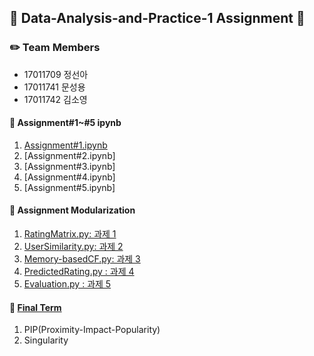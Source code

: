 ## :book: Data-Analysis-and-Practice-1 Assignment :book:
### :pencil2: Team Members
- 17011709 정선아
- 17011741 문성용
- 17011742 김소영

#### :file_folder: Assignment#1~#5 ipynb
1) [Assignment#1.ipynb](https://isnt1t.github.io/Data-Analysis-and-Practice-1/Assignment#1~#5_ipynb/Assignment#1.ipynb)
2) [Assignment#2.ipynb]
3) [Assignment#3.ipynb]
4) [Assignment#4.ipynb]
5) [Assignment#5.ipynb]

#### :file_folder: Assignment Modularization
1) [RatingMatrix.py: 과제 1](https://isnt1t.github.io/Data-Analysis-and-Practice-1/Assignment_Modularization/RatingMatrix.py)
2) [UserSimilarity.py: 과제 2](https://isnt1t.github.io/Data-Analysis-and-Practice-1/Assignment_Modularization/UserSimilarity.py)
3) [Memory-basedCF.py: 과제 3](https://isnt1t.github.io/Data-Analysis-and-Practice-1/Assignment_Modularization/Memory-basedCF.py)
4) [PredictedRating.py : 과제 4](https://isnt1t.github.io/Data-Analysis-and-Practice-1/Assignment_Modularization/PredictedRating.py)
5) [Evaluation.py : 과제 5](https://isnt1t.github.io/Data-Analysis-and-Practice-1/Assignment_Modularization/Evaluation.py)

#### :file_folder: [Final Term](https://isnt1t.github.io/Data-Analysis-and-Practice-1/Final%20Term/Final%20Term.ipynb)
1) PIP(Proximity-Impact-Popularity)
2) Singularity
